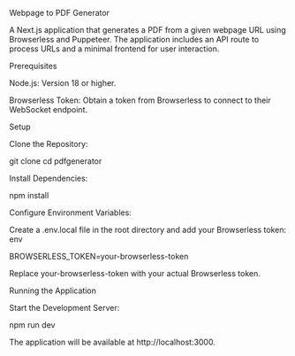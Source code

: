 Webpage to PDF Generator

A Next.js application that generates a PDF from a given webpage URL using Browserless and Puppeteer. The application includes an API route to process URLs and a minimal frontend for user interaction.

Prerequisites

Node.js: Version 18 or higher.

Browserless Token: Obtain a token from Browserless to connect to their WebSocket endpoint.

Setup

Clone the Repository:

git clone <repository-url>
cd pdfgenerator

Install Dependencies:

npm install

Configure Environment Variables:

Create a .env.local file in the root directory and add your Browserless token:
env

BROWSERLESS_TOKEN=your-browserless-token

Replace your-browserless-token with your actual Browserless token.

Running the Application

Start the Development Server:

npm run dev

The application will be available at http://localhost:3000.
